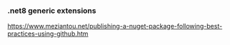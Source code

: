 ﻿### .net8 generic extensions

https://www.meziantou.net/publishing-a-nuget-package-following-best-practices-using-github.htm